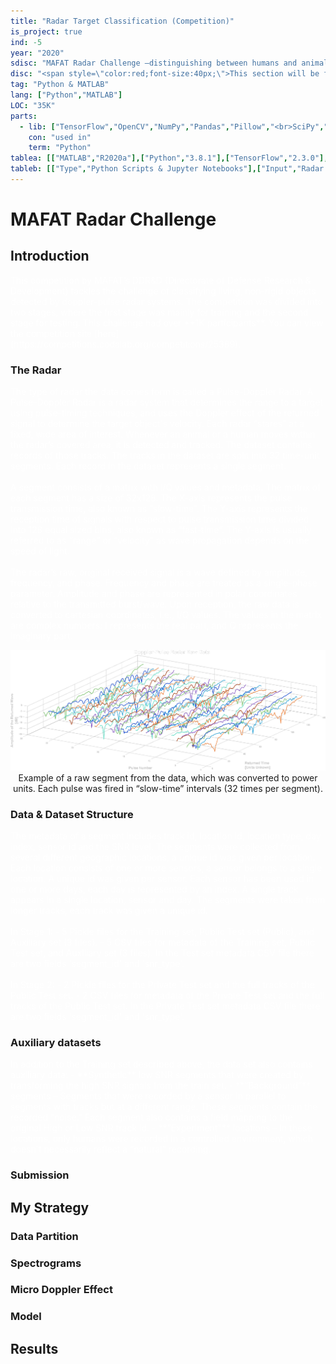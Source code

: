 ```yaml
---
title: "Radar Target Classification (Competition)"
is_project: true
ind: -5
year: "2020"
sdisc: "MAFAT Radar Challenge —distinguishing between humans and animals in Pulse-Doppler Radar tracks."
disc: "<span style=\"color:red;font-size:40px;\">This section will be filled in the next few days (24-10-2020)</span><br>&nbsp;"
tag: "Python & MATLAB"
lang: ["Python","MATLAB"]
LOC: "35K"
parts:
  - lib: ["TensorFlow","OpenCV","NumPy","Pandas","Pillow","<br>SciPy","Matplotlib","Scikit-learn","Jupyter","Pickle"]
    con: "used in"
    term: "Python"
tablea: [["MATLAB","R2020a"],["Python","3.8.1"],["TensorFlow","2.3.0"],["OpenCV","4.3.0.36"],["Jupyter","6.1.6"],["Matplotlib","3.3.0"],["NumPy","1.18.5"],["Scikit-learn","0.23.1"],["Pandas","1.1.0"],["Pillow","7.1.2"],["SciPy","1.4.1"]]
tableb: [["Type","Python Scripts & Jupyter Notebooks"],["Input","Radar Raw Feed"],["Output","Classification"]]
---
```

<style>
a    {text-decoration: underline;color: red;}
</style>
# MAFAT Radar Challenge
## Introduction
<span style="color:white;">
This competition by MAFAT’s DDR&D (Directorate of Defense Research & Development) tackles the challenge of classifying living, non-rigid objects detected by doppler-pulse radar systems. The competition was divided into two stages, where the first stage was mainly for training and the second stage for testing. This challenge had over **1K participants**. You can view the competition site [here](https://competitions.codalab.org/competitions/25389).
</span>

### The Radar
<span style="color:white;">
The type of radar the data comes form is called a Pulse-Doppler Radar. A Pulse-Doppler Radar is a radar system that determines the range to a target using pulse-timing techniques, and uses the Doppler effect of the returned signal to determine the target object's velocity.
Each radar “stares” at a fixed, wide area of interest. Whenever an animal or a human moves within the radar’s covered area, it is detected and tracked. The dataset contains records of those tracks. The tracks in the dataset are split into 32 time-unit segments. Each record in the dataset represents a single segment.
<br><br>
A segment consists of a matrix with I/Q values and metadata. The matrix of each segment has a size of 32x128. The X-axis represents the pulse transmission time, also known as “slow-time”. The Y-axis represents the reception time of signals with respect to pulse transmission time divided into 128 equal sized bins, also known as “fast-time”. The Y-axis is usually referred to as “range” or “velocity” as wave propagation depends on the speed of light.
<br><br>
The radar’s raw, original received signal is a wave defined by amplitude, frequency, and phase. Frequency and phase are treated as a single-phase parameter. Amplitude and phase are represented in polar coordinates relative to the transmitted burst/wave. 
Upon reception, the raw data is converted to cartesian coordinates, i.e., I/Q values. The values in the matrix are complex numbers: I represents the real part, and Q represents the imaginary part.
</span>
<p align="center"><img src="drtc/images/graphs/rawInv.png" width="800"/><br>Example of a raw segment from the data, which was converted to power units. Each pulse was fired in “slow-time” intervals (32 times per segment).</p>

### Data & Dataset Structure
<span style="color:white;">
The metadata of a segment includes track id, location id, location type, day index, sensor id and the SNR level. The segments were collected from several different geographic locations, a unique id was given per location. Each location consists of one or more sensors, a sensor belongs to a single location. A unique id was given per sensor. Each sensor has been used in one or more days, each day is represented by an index. A single track appears in a single location, sensor and day. The segments were taken from longer tracks, each track was given a unique id.
<br><br>
In Stage 1:
- <span style="color:white;">5 Pickle files for the Training set, Public Test set (Public), and Auxiliary set (3 files).</span>
- <span style="color:white;">5 CSV files for metadata of the Training set, Public Test set, and Auxiliary set (3 files).</span> 
In the Test set metadata CSV file there are two fields 'segment_id' and 'snr_type'.
<br><br>
In Stage 2:
- <span style="color:white;">2 Pickle files for the Private Test set and the full tracks of the Public Test set.</span>
- <span style="color:white;">2 CSV files for metadata of the Private Test set and the full tracks of the Public Test set. 
In the Private Test set metadata CSV file there are two fields 'segment_id' and 'snr_type'.</span>
</span>

### Auxiliary datasets
<span style="color:white;">
In addition to the Training set described above, the data set also contains auxiliary data:
</span><span style="color:white;">
- **Synthetic** low SNR segments that were created by transforming the high SNR signals from the train set.
- **“Background”** segments – Segments that were recorded by a sensor in parallel to segments with tracks but at a different range. These segments contain the recorded “noise.” Each segment also contains a field mapping to the original High or Low SNR track id. 
- **“Experiment”** locations – In these locations, only humans were recorded in a controlled environment, which doesn't necessarily reflect a “natural” recording. 
</span>

### Submission
## My Strategy
### Data Partition
### Spectrograms
### Micro Doppler Effect
### Model
## Results






